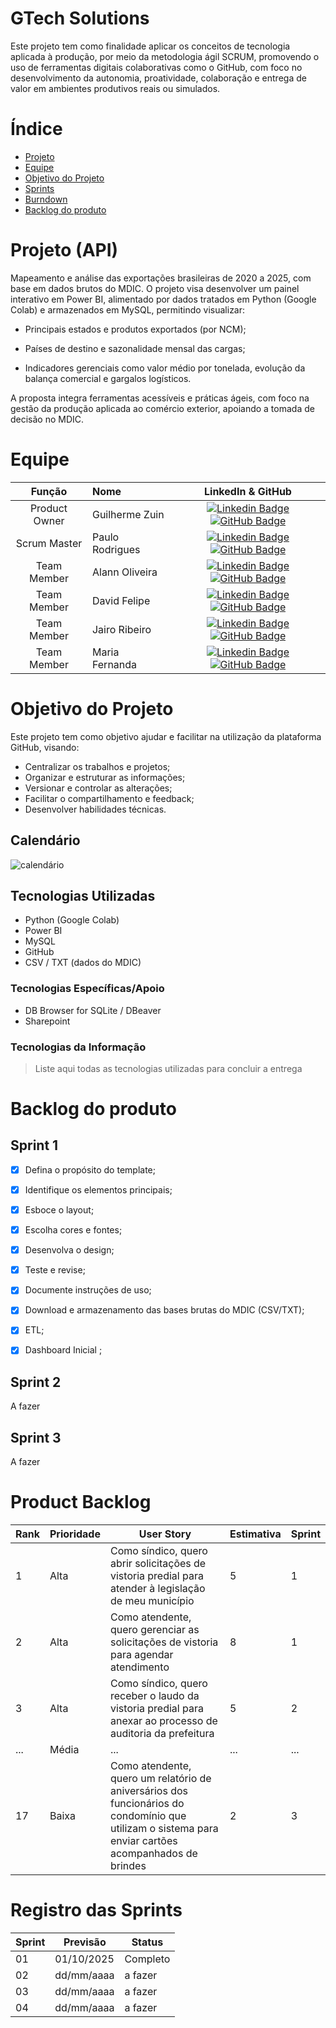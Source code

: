 # GTech Solutions

Este projeto tem como finalidade aplicar os conceitos de tecnologia aplicada à produção, por meio da metodologia ágil SCRUM, promovendo o uso de ferramentas digitais colaborativas como o GitHub, com foco no desenvolvimento da
 autonomia, proatividade, colaboração e entrega de valor em ambientes produtivos reais ou simulados.

# Índice
* [Projeto](#projeto-template)
* [Equipe](#equipe)
* [Objetivo do Projeto](#objetivo-do-projeto)
* [Sprints](#Sprints)
* [Burndown](#Burndown)
* [Backlog do produto](#Backlog-do-produto)

# Projeto (API) 
Mapeamento e análise das exportações brasileiras de 2020 a 2025, com base em dados brutos do MDIC. O projeto visa desenvolver um painel interativo em Power BI, alimentado por dados tratados em Python (Google Colab) e armazenados em MySQL, permitindo visualizar:

- Principais estados e produtos exportados (por NCM);

- Países de destino e sazonalidade mensal das cargas;

- Indicadores gerenciais como valor médio por tonelada, evolução da balança comercial e gargalos logísticos.

A proposta integra ferramentas acessíveis e práticas ágeis, com foco na gestão da produção aplicada ao comércio exterior, apoiando a tomada de decisão no MDIC.

# Equipe
|    Função     | Nome                                  |                                                                                                                                                      LinkedIn & GitHub                                                                                                                                                      |
| :-----------: | :------------------------------------ | :-------------------------------------------------------------------------------------------------------------------------------------------------------------------------------------------------------------------------------------------------------------------------------------------------------------------------: |
| Product Owner |   Guilherme Zuin         |     [![Linkedin Badge](https://img.shields.io/badge/Linkedin-blue?style=flat-square&logo=Linkedin&logoColor=white)](https://www.linkedin.com/in/guilherme-zuin-a169ba134?utm_source=share&utm_campaign=share_via&utm_content=profile&utm_medium=android_app) [![GitHub Badge](https://img.shields.io/badge/GitHub-111217?style=flat-square&logo=github&logoColor=white)](https://github.com/JoaoM-py)              |
| Scrum Master  |Paulo Rodrigues |      [![Linkedin Badge](https://img.shields.io/badge/Linkedin-blue?style=flat-square&logo=Linkedin&logoColor=white)](https://www.linkedin.com/in/paulo-junior-6481431a6?utm_source=share&utm_campaign=share_via&utm_content=profile&utm_medium=ios_app) [![GitHub Badge](https://img.shields.io/badge/GitHub-111217?style=flat-square&logo=github&logoColor=white)](https://github.com/MariaGabrielaReis)     |
| Team Member   | Alann Oliveira              |         [![Linkedin Badge](https://img.shields.io/badge/Linkedin-blue?style=flat-square&logo=Linkedin&logoColor=white)](https://www.linkedin.com/in/alann-mendes?utm_source=share&utm_campaign=share_via&utm_content=profile&utm_medium=android_app) [![GitHub Badge](https://img.shields.io/badge/GitHub-111217?style=flat-square&logo=github&logoColor=white)](https://github.com/Nepoun)        |
|  Team Member  | David Felipe               |         [![Linkedin Badge](https://img.shields.io/badge/Linkedin-blue?style=flat-square&logo=Linkedin&logoColor=white)](https://www.linkedin.com/in/david-felipe-alves-dos-santos-088201a8/) [![GitHub Badge](https://img.shields.io/badge/GitHub-111217?style=flat-square&logo=github&logoColor=white)](https://github.com/DAvid505-eng)        |
|  Team Member  | Jairo Ribeiro                  |   [![Linkedin Badge](https://img.shields.io/badge/Linkedin-blue?style=flat-square&logo=Linkedin&logoColor=white)](https://https://www.linkedin.com/in/jairo-ribeiro-filho-5742aa227?utm_source=share&utm_campaign=share_via&utm_content=profile&utm_medium=android_app) [![GitHub Badge](https://img.shields.io/badge/GitHub-111217?style=flat-square&logo=github&logoColor=white)](https://github.com/Jairo090304)   |
|  Team Member  | Maria Fernanda       |           [![Linkedin Badge](https://img.shields.io/badge/Linkedin-blue?style=flat-square&logo=Linkedin&logoColor=white)](https://www.linkedin.com/in/gioliveirass) [![GitHub Badge](https://img.shields.io/badge/GitHub-111217?style=flat-square&logo=github&logoColor=white)](https://github.com/gioliveirass)          |

# Objetivo do Projeto
Este projeto tem como objetivo ajudar e facilitar na utilização da plataforma GitHub, visando:
* Centralizar os trabalhos e projetos;
* Organizar e estruturar as informações;
* Versionar e controlar as alterações;
* Facilitar o compartilhamento e feedback;
* Desenvolver habilidades técnicas.

## Calendário

![calendário](https://github.com/user-attachments/assets/9345338b-e81c-4450-a84c-ec6a6cfb4ae9)

## Tecnologias Utilizadas
- Python (Google Colab)
- Power BI 
- MySQL
- GitHub
- CSV / TXT (dados do MDIC)
 ### Tecnologias Específicas/Apoio
- DB Browser for SQLite / DBeaver
- Sharepoint
 ### Tecnologias da Informação
 > Liste aqui todas as tecnologias utilizadas para concluir a entrega

# Backlog do produto

## Sprint 1
- [x] Defina o propósito do template;
- [x]  Identifique os elementos principais;
- [x] Esboce o layout;
- [x] Escolha cores e fontes;
- [x] Desenvolva o design;
- [x] Teste e revise;
- [x] Documente instruções de uso;
- [x] Download e armazenamento das bases brutas do MDIC (CSV/TXT);
- [x] ETL;
- [x] Dashboard Inicial ;      


## Sprint 2
A fazer 

## Sprint 3
A fazer 

# Product Backlog

| Rank | Prioridade | User Story                                                                                                                                              | Estimativa | Sprint |
|------|------------|---------------------------------------------------------------------------------------------------------------------------------------------------------|------------|--------|
| 1    | Alta       | Como síndico, quero abrir solicitações de vistoria predial para atender à legislação de meu município                                                    | 5          | 1      |
| 2    | Alta       | Como atendente, quero gerenciar as solicitações de vistoria para agendar atendimento                                                                    | 8          | 1      |
| 3    | Alta       | Como síndico, quero receber o laudo da vistoria predial para anexar ao processo de auditoria da prefeitura                                               | 5          | 2      |
| ...  | Média      | ...                                                                                                                                                     | ...        | ...    |
| 17   | Baixa      | Como atendente, quero um relatório de aniversários dos funcionários do condomínio que utilizam o sistema para enviar cartões acompanhados de brindes     | 2          | 3      |


# Registro das Sprints

Sprint | Previsão | Status |
|------|--------|------|
|01 | 01/10/2025 | Completo| 
|02|  dd/mm/aaaa| a fazer|
|03| dd/mm/aaaa | a fazer|
|04| dd/mm/aaaa |a fazer |

